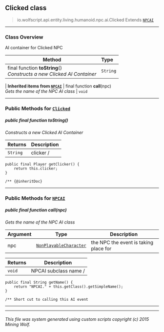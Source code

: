 ## Clicked __class__

>io.wolfscript.api.entity.living.humanoid.npc.ai.Clicked
>Extends [`NPCAI`](NPCAI.md)

---

### Class Overview

AI container for Clicked NPC

Method | Type   
--- | :--- 
final function __toString__() <br> _Constructs a new Clicked AI Container_ | `String`
 |
__Inherited items from [`NPCAI`](NPCAI.md)__ |
final function __call__(npc) <br> _Gets the name of the NPC AI class_ | `void`





---


### Public Methods for [`Clicked`](Clicked.md)

##### <a id='tostring'></a>public final function __toString__()

_Constructs a new Clicked AI Container_

Returns | Description
--- | --- 
`String` | clicker /
    public final Player getClicker() {
        return this.clicker;
    }

    /** {@inheritDoc}


---

### Public Methods for [`NPCAI`](NPCAI.md)

##### <a id='call'></a>public final function __call__(npc)

_Gets the name of the NPC AI class_

Argument | Type | Description  
--- | --- | --- 
npc | [`NonPlayableCharacter`](..\..\NonPlayableCharacter.md) | the NPC the event is taking place for

Returns | Description
--- | --- 
`void` | NPCAI subclass name /
    public final String getName() {
        return "NPCAI." + this.getClass().getSimpleName();
    }

    /** Short cut to calling this AI event


---


---


###### This file was system generated using custom scripts copyright (c) 2015 Mining Wolf.
	

